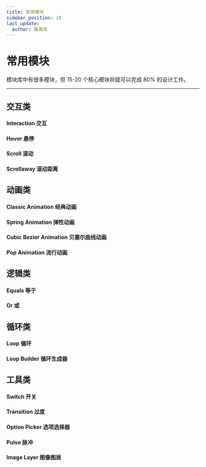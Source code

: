 ```yaml
---
title: 常用模块
sidebar_position: 10
last_update:
  author: 蒯美政
---
```


# 常用模块

模块库中有很多模块，但 15-20 个核心模块将就可以完成 80% 的设计工作。

---

## 交互类

#### Interaction 交互

#### Hover 悬停

#### Scroll 滚动

#### Scrollaway 滚动距离

## 动画类

#### Classic Animation 经典动画

#### Spring Animation 弹性动画

#### Cubic Bezier Animation 贝塞尔曲线动画

#### Pop Animation 流行动画

## 逻辑类

#### Equals 等于

#### Or 或

## 循环类

#### Loop 循环

#### Loop Builder 循环生成器

## 工具类

#### Switch 开关

#### Transition 过度

#### Option Picker 选项选择器

#### Pulse 脉冲

#### Image Layer 图像图层
